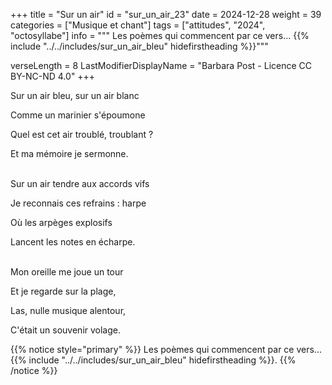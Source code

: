 +++
title = "Sur un air"
id = "sur_un_air_23"
date = 2024-12-28
weight = 39
categories = ["Musique et chant"]
tags = ["attitudes", "2024", "octosyllabe"]
info = """
Les poèmes qui commencent par ce vers...
{{% include "../../includes/sur_un_air_bleu" hidefirstheading %}}"""

verseLength = 8
LastModifierDisplayName = "Barbara Post - Licence CC BY-NC-ND 4.0"
+++

Sur un air bleu, sur un air blanc

Comme un marinier s'époumone

Quel est cet air troublé, troublant ?

Et ma mémoire je sermonne.

 \
Sur un air tendre aux accords vifs

Je reconnais ces refrains : harpe

Où les arpèges explosifs

Lancent les notes en écharpe.

 \
Mon oreille me joue un tour

Et je regarde sur la plage,

Las, nulle musique alentour,

C'était un souvenir volage.

{{% notice style="primary" %}}
Les poèmes qui commencent par ce vers...
{{% include "../../includes/sur_un_air_bleu" hidefirstheading %}}.
{{% /notice %}}
